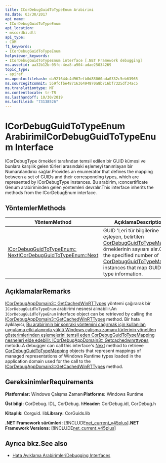 ```yaml
---
title: ICorDebugGuidToTypeEnum Arabirimi
ms.date: 03/30/2017
api_name:
- ICorDebugGuidToTypeEnum
api_location:
- mscordbi.dll
api_type:
- COM
f1_keywords:
- ICorDebugGuidToTypeEnum
helpviewer_keywords:
- ICorDebugGuidToTypeEnum interface [.NET Framework debugging]
ms.assetid: aa32b12b-05fc-4ea8-a904-adae25034269
topic_type:
- apiref
ms.openlocfilehash: da921644c4d967efb0d88060ada0332c5eb63965
ms.sourcegitcommit: 559fcfbe4871636494870a8b716bf7325df34ac5
ms.translationtype: MT
ms.contentlocale: tr-TR
ms.lasthandoff: 10/30/2019
ms.locfileid: "73138526"
---
```

# <a name="icordebugguidtotypeenum-interface"></a><span data-ttu-id="73dce-102">ICorDebugGuidToTypeEnum Arabirimi</span><span class="sxs-lookup"><span data-stu-id="73dce-102">ICorDebugGuidToTypeEnum Interface</span></span>
<span data-ttu-id="73dce-103">ICorDebugType örnekleri tarafından temsil edilen bir GUID kümesi ve bunlara karşılık gelen türleri arasındaki eşlemeyi tanımlayan bir Numaralandırıcı sağlar.</span><span class="sxs-lookup"><span data-stu-id="73dce-103">Provides an enumerator that defines the mapping between a set of GUIDs and their corresponding types, which are represented by ICorDebugType instances.</span></span> <span data-ttu-id="73dce-104">Bu arabirim, ıcorıcertificate Genum arabiriminden gelen yöntemleri devralır.</span><span class="sxs-lookup"><span data-stu-id="73dce-104">This interface inherits the methods from the ICorDebugEnum interface.</span></span>  
  
## <a name="methods"></a><span data-ttu-id="73dce-105">Yöntemler</span><span class="sxs-lookup"><span data-stu-id="73dce-105">Methods</span></span>  
  
|<span data-ttu-id="73dce-106">Yöntem</span><span class="sxs-lookup"><span data-stu-id="73dce-106">Method</span></span>|<span data-ttu-id="73dce-107">Açıklama</span><span class="sxs-lookup"><span data-stu-id="73dce-107">Description</span></span>|  
|------------|-----------------|  
|[<span data-ttu-id="73dce-108">ICorDebugGuidToTypeEnum:: Next</span><span class="sxs-lookup"><span data-stu-id="73dce-108">ICorDebugGuidToTypeEnum::Next</span></span>](../../../../docs/framework/unmanaged-api/debugging/icordebugguidtotypeenum-next-method.md)|<span data-ttu-id="73dce-109">GUID 'Leri tür bilgilerine eşleyen, belirtilen [CorDebugGuidToTypeMapping](../../../../docs/framework/unmanaged-api/debugging/cordebugguidtotypemapping-structure.md) örneklerinin sayısını alır.</span><span class="sxs-lookup"><span data-stu-id="73dce-109">Gets the specified number of [CorDebugGuidToTypeMapping](../../../../docs/framework/unmanaged-api/debugging/cordebugguidtotypemapping-structure.md) instances that map GUIDs to type information.</span></span>|  
  
## <a name="remarks"></a><span data-ttu-id="73dce-110">Açıklamalar</span><span class="sxs-lookup"><span data-stu-id="73dce-110">Remarks</span></span>  
 <span data-ttu-id="73dce-111">[ICorDebugAppDomain3:: GetCachedWinRTTypes](../../../../docs/framework/unmanaged-api/debugging/icordebugappdomain3-getcachedwinrttypes-method.md) yöntemi çağırarak bir `ICorDebugGuidToTypeEnum` arabirimi nesnesi alınabilir.</span><span class="sxs-lookup"><span data-stu-id="73dce-111">An `ICorDebugGuidToTypeEnum` interface object can be retrieved by calling the [ICorDebugAppDomain3::GetCachedWinRTTypes](../../../../docs/framework/unmanaged-api/debugging/icordebugappdomain3-getcachedwinrttypes-method.md) method.</span></span> <span data-ttu-id="73dce-112">Bir hata ayıklayıcı, [](../../../../docs/framework/unmanaged-api/debugging/icordebugguidtotypeenum-next-method.md) [](../../../../docs/framework/unmanaged-api/debugging/cordebugguidtotypemapping-structure.md) [Bu arabirimin bir sonraki yöntemini çağırmak için kullanılan uygulama etki alanında yüklü Windows çalışma zamanı türlerinin yönetilen gösterimlerinden eşlemelerini temsil eden CorDebugGuidToTypeMapping nesneleri elde edebilir. ICorDebugAppDomain3:: Getcachedwınrttypes](../../../../docs/framework/unmanaged-api/debugging/icordebugappdomain3-getcachedwinrttypes-method.md) metodu.</span><span class="sxs-lookup"><span data-stu-id="73dce-112">A debugger can call this interface's [Next](../../../../docs/framework/unmanaged-api/debugging/icordebugguidtotypeenum-next-method.md) method to retrieve [CorDebugGuidToTypeMapping](../../../../docs/framework/unmanaged-api/debugging/cordebugguidtotypemapping-structure.md) objects that represent mappings of managed representations of Windows Runtime types loaded in the application domain used for the call to the [ICorDebugAppDomain3::GetCachedWinRTTypes](../../../../docs/framework/unmanaged-api/debugging/icordebugappdomain3-getcachedwinrttypes-method.md) method.</span></span>  
  
## <a name="requirements"></a><span data-ttu-id="73dce-113">Gereksinimler</span><span class="sxs-lookup"><span data-stu-id="73dce-113">Requirements</span></span>  
 <span data-ttu-id="73dce-114">**Platformlar:** Windows Çalışma Zamanı</span><span class="sxs-lookup"><span data-stu-id="73dce-114">**Platforms:** Windows Runtime</span></span>  
  
 <span data-ttu-id="73dce-115">**Üst bilgi:** CorDebug. IDL, CorDebug. h</span><span class="sxs-lookup"><span data-stu-id="73dce-115">**Header:** CorDebug.idl, CorDebug.h</span></span>  
  
 <span data-ttu-id="73dce-116">**Kitaplık:** Corguid. lib</span><span class="sxs-lookup"><span data-stu-id="73dce-116">**Library:** CorGuids.lib</span></span>  
  
 <span data-ttu-id="73dce-117">**.NET Framework sürümleri:** [!INCLUDE[net_current_v45plus](../../../../includes/net-current-v45plus-md.md)]</span><span class="sxs-lookup"><span data-stu-id="73dce-117">**.NET Framework Versions:** [!INCLUDE[net_current_v45plus](../../../../includes/net-current-v45plus-md.md)]</span></span>  
  
## <a name="see-also"></a><span data-ttu-id="73dce-118">Ayrıca bkz.</span><span class="sxs-lookup"><span data-stu-id="73dce-118">See also</span></span>

- [<span data-ttu-id="73dce-119">Hata Ayıklama Arabirimleri</span><span class="sxs-lookup"><span data-stu-id="73dce-119">Debugging Interfaces</span></span>](../../../../docs/framework/unmanaged-api/debugging/debugging-interfaces.md)
